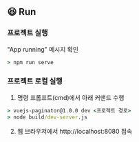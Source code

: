 ## 😆 Run
### 프로젝트 실행
"App running" 메시지 확인
```cmd
> npm run serve
```

### 프로젝트 로컬 실행
1. 명령 프롬프트(cmd)에서 아래 커맨드 수행
```cmd
> vuejs-paginator@1.0.0 dev <프로젝트 경로>
> node build/dev-server.js
```

2. 웹 브라우저에서 http://localhost:8080 접속
